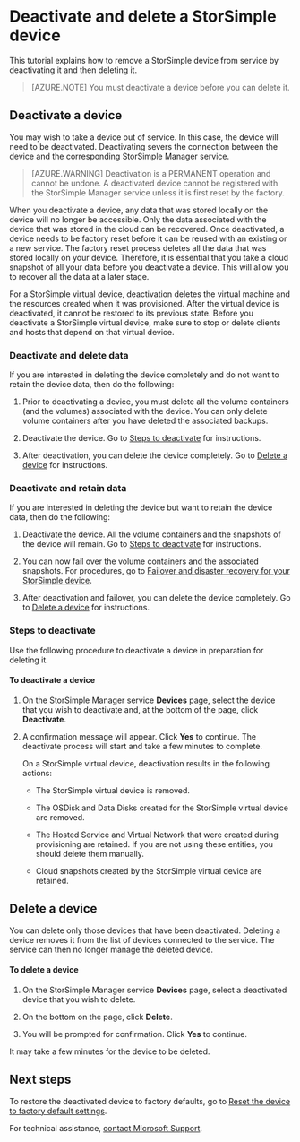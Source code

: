 <properties 
   pageTitle="Deactivate and delete a StorSimple device | Microsoft Azure"
   description="Describes how to remove StorSimple device from service by  first deactivating it and then deleting it."
   services="storsimple"
   documentationCenter=""
   authors="SharS"
   manager="carolz"
   editor="" />
<tags 
   ms.service="storsimple"
   ms.devlang="na"
   ms.topic="article"
   ms.tgt_pltfrm="na"
   ms.workload="na"
   ms.date="09/01/2015"
   ms.author="v-sharos" />

# Deactivate and delete a StorSimple device

This tutorial explains how to remove a StorSimple device from service by deactivating it and then deleting it.

>[AZURE.NOTE] You must deactivate a device before you can delete it.

## Deactivate a device

You may wish to take a device out of service. In this case, the device will need to be deactivated. Deactivating severs the connection between the device and the corresponding StorSimple Manager service. 

>[AZURE.WARNING] Deactivation is a PERMANENT operation and cannot be undone. A deactivated device cannot be registered with the StorSimple Manager service unless it is first reset by the factory. 

When you deactivate a device, any data that was stored locally on the device will no longer be accessible. Only the data associated with the device that was stored in the cloud can be recovered. Once deactivated, a device needs to be factory reset before it can be reused with an existing or a new service. The factory reset process deletes all the data that was stored locally on your device. Therefore, it is essential that you take a cloud snapshot of all your data before you deactivate a device. This will allow you to recover all the data at a later stage. 

For a StorSimple virtual device, deactivation deletes the virtual machine and the resources created when it was provisioned. After the virtual device is deactivated, it cannot be restored to its previous state. Before you deactivate a StorSimple virtual device, make sure to stop or delete clients and hosts that depend on that virtual device.

### Deactivate and delete data

If you are interested in deleting the device completely and do not want to retain the device data, then do the following:  

1. Prior to deactivating a device, you must delete all the volume containers (and the volumes) associated with the device. You can only delete volume containers after you have deleted the associated backups.

2. Deactivate the device. Go to [Steps to deactivate](#steps-to-deactivate) for instructions.

3. After deactivation, you can delete the device completely. Go to [Delete a device](#delete-a-device) for instructions.

### Deactivate and retain data

If you are interested in deleting the device but want to retain the device data, then do the following:  

1. Deactivate the device. All the volume containers and the snapshots of the device will remain. Go to [Steps to deactivate](#steps-to-deactivate) for instructions.

2. You can now fail over the volume containers and the associated snapshots. For procedures, go to [Failover and disaster recovery for your StorSimple device](storsimple-device-failover-disaster-recovery.md).

3. After deactivation and failover, you can delete the device completely. Go to [Delete a device](#delete-a-device) for instructions.

### Steps to deactivate

Use the following procedure to deactivate a device in preparation for deleting it.

#### To deactivate a device

1. On the StorSimple Manager service **Devices** page, select the device that you wish to deactivate and, at the bottom of the page, click **Deactivate**.

2. A confirmation message will appear. Click **Yes** to continue. The deactivate process will start and take a few minutes to complete.

    On a StorSimple virtual device, deactivation results in the following actions:

      - The StorSimple virtual device is removed.

      - The OSDisk and Data Disks created for the StorSimple virtual device are removed.

      - The Hosted Service and Virtual Network that were created during provisioning are retained. If you are not using these entities, you should delete them manually.

      - Cloud snapshots created by the StorSimple virtual device are retained.

<!--After the device is deactivated, you will need to perform a failover before you can delete it completely. For failover instructions, go to [Failover and disaster recovery for your StorSimple device](storsimple-device-failover-disaster-recovery.md).-->
 
## Delete a device

You can delete only those devices that have been deactivated. Deleting a device removes it from the list of devices connected to the service. The service can then no longer manage the deleted device.

#### To delete a device

1. On the StorSimple Manager service **Devices** page, select a deactivated device that you wish to delete.

2. On the bottom on the page, click **Delete**.

3. You will be prompted for confirmation. Click **Yes** to continue.

It may take a few minutes for the device to be deleted.

## Next steps
To restore the deactivated device to factory defaults, go to [Reset the device to factory default settings](storsimple-manage-device-controller.md#reset-the-device-to-factory-default-settings).

For technical assistance, [contact Microsoft Support](storsimple-contact-microsoft-support.md).